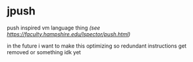 # jpush
push inspired vm language thing <i>(see https://faculty.hampshire.edu/lspector/push.html)</i>

in the future i want to make this optimizing so redundant instructions get removed or something idk yet
